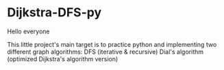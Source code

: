 # Dijkstra-DFS-py

Hello everyone 

This little project's main target is to practice python and implementing two different graph algorithms:
DFS (iterative & recursive)
Dial's algorithm (optimized Dijkstra's algorithm version)
